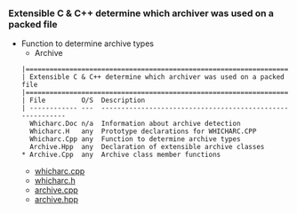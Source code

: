 ### Extensible C & C++ determine which archiver was used on a packed file
* Function to determine archive types
  * Archive
  ```
  |=============================================================================
  | Extensible C & C++ determine which archiver was used on a packed file
  |=============================================================================
  | File         O/S  Description
  | ------------ ---  ----------------------------------------------------------
    Whicharc.Doc n/a  Information about archive detection
    Whicharc.H   any  Prototype declarations for WHICHARC.CPP
    Whicharc.Cpp any  Function to determine archive types
    Archive.Hpp  any  Declaration of extensible archive classes
  * Archive.Cpp  any  Archive class member functions
  ```
  * [whicharc.cpp](https://github.com/csbyun-data/C-Pro/blob/main/chap03/Arch/whicharc.cpp)
  * [whicharc.h](https://github.com/csbyun-data/C-Pro/blob/main/chap03/Arch/whicharc.h)
  * [archive.cpp](https://github.com/csbyun-data/C-Pro/blob/main/chap03/Arch/archive.cpp)
  * [archive.hpp](https://github.com/csbyun-data/C-Pro/blob/main/chap03/Arch/whicharc.hpp)
